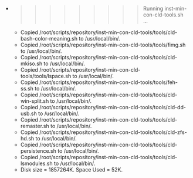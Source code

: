* >>>>>>>>> Running inst-min-con-cld-tools.sh ...
  * Copied /root/scripts/repository/inst-min-con-cld-tools/tools/cld-bash-color-meaning.sh to /usr/local/bin/.
  * Copied /root/scripts/repository/inst-min-con-cld-tools/tools/fimg.sh to /usr/local/bin/.
  * Copied /root/scripts/repository/inst-min-con-cld-tools/tools/cld-mkiso.sh to /usr/local/bin/.
  * Copied /root/scripts/repository/inst-min-con-cld-tools/tools/lspace.sh to /usr/local/bin/.
  * Copied /root/scripts/repository/inst-min-con-cld-tools/tools/feh-ss.sh to /usr/local/bin/.
  * Copied /root/scripts/repository/inst-min-con-cld-tools/tools/cld-win-split.sh to /usr/local/bin/.
  * Copied /root/scripts/repository/inst-min-con-cld-tools/tools/cld-dd-usb.sh to /usr/local/bin/.
  * Copied /root/scripts/repository/inst-min-con-cld-tools/tools/cld-remaster.sh to /usr/local/bin/.
  * Copied /root/scripts/repository/inst-min-con-cld-tools/tools/cld-zfs-hd.sh to /usr/local/bin/.
  * Copied /root/scripts/repository/inst-min-con-cld-tools/tools/cld-persistence.sh to /usr/local/bin/.
  * Copied /root/scripts/repository/inst-min-con-cld-tools/tools/cld-lsmodules.sh to /usr/local/bin/.
  * Disk size = 1857264K. Space Used = 52K.

